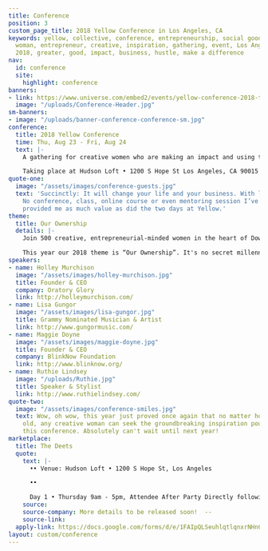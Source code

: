 ```yaml
---
title: Conference
position: 3
custom_page_title: 2018 Yellow Conference in Los Angeles, CA
keywords: yellow, collective, conference, entrepreneurship, social good, bloom, women,
  woman, entrepreneur, creative, inspiration, gathering, event, Los Angeles, august,
  2018, greater, good, impact, business, hustle, make a difference
nav:
  id: conference
  site:
    highlight: conference
banners:
- link: https://www.universe.com/embed2/events/yellow-conference-2018-tickets-los-angeles-SKLDM0
  image: "/uploads/Conference-Header.jpg"
sm-banners:
- image: "/uploads/banner-conference-conference-sm.jpg"
conference:
  title: 2018 Yellow Conference
  time: Thu, Aug 23 - Fri, Aug 24
  text: |-
    A gathering for creative women who are making an impact and using their gifts, skills and talents to serve the greater good.

    Taking place at Hudson Loft • 1200 S Hope St Los Angeles, CA 90015
quote-one:
  image: "/assets/images/conference-guests.jpg"
  text: 'Succinctly: It will change your life and your business. With less brevity:
    No conference, class, online course or even mentoring session I’ve ever had has
    provided me as much value as did the two days at Yellow.'
theme:
  title: Our Ownership
  details: |-
    Join 500 creative, entrepreneurial-minded women in the heart of Downtown Los Angeles for a gathering that is so much more than a conference. This is for the ones who desire to fight for a better tomorrow. The ones who are willing to roll up their sleeves, step out in courage, and use their creativity for good. This is where we come together for the benefit of humankind.

    This year our 2018 theme is “Our Ownership”. It's no secret millennials aren't owning items like cars, houses and music like previous generations. Although we are less inclined to own when it comes to material possessions, what if we were known as a generation who knows how to own _who they are?_ Owning the stories, dreams, visions, passions and abilities we have. Owning the problems of the world instead of turning a blind eye. Owning the fact that we're in this together as global citizens. Join us as we dive into this theme at our 2018 conference.
speakers:
- name: Holley Murchison
  image: "/assets/images/holley-murchison.jpg"
  title: Founder & CEO
  company: Oratory Glory
  link: http://holleymurchison.com/
- name: Lisa Gungor
  image: "/assets/images/lisa-gungor.jpg"
  title: Grammy Nominated Musician & Artist
  link: http://www.gungormusic.com/
- name: Maggie Doyne
  image: "/assets/images/maggie-doyne.jpg"
  title: Founder & CEO
  company: BlinkNow Foundation
  link: http://www.blinknow.org/
- name: Ruthie Lindsey
  image: "/uploads/Ruthie.jpg"
  title: Speaker & Stylist
  link: http://www.ruthielindsey.com/
quote-two:
  image: "/assets/images/conference-smiles.jpg"
  text: Wow, oh wow, this year just proved once again that no matter how young or
    old, any creative woman can seek the groundbreaking inspiration poured out from
    this conference. Absolutely can't wait until next year!
marketplace:
  title: The Deets
  quote:
    text: |-
      •• Venue: Hudson Loft • 1200 S Hope St, Los Angeles

      ••

      Day 1 • Thursday 9am - 5pm, Attendee After Party Directly following Conference ~~ Day 2 • Friday 9am - 5pm
    source: 
    source-company: More details to be released soon!  --
    source-link: 
  apply-link: https://docs.google.com/forms/d/e/1FAIpQLSeuhlqtlqnxrNHn0DdoFmQdHaO5ouMVwIcPj8Kt_buhJ6uZOA/viewform
layout: custom/conference
---
```



